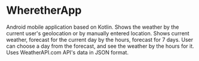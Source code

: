 # WheretherApp
Android mobile application based on Kotlin.
Shows the weather by the current user's geolocation or by manually entered location.
Shows current weather, forecast for the current day by the hours, forecast for 7 days.
User can choose a day from the forecast, and see the weather by the hours for it.
Uses WeatherAPI.com API's data in JSON format.
